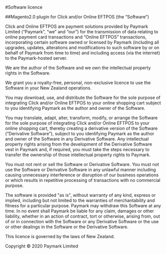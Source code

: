 #Software licence

##Magento2.0 plugin for Click and/or Online EFTPOS (the “Software”)

Click and Online EFTPOS are payment solutions provided by Paymark Limited (“Paymark”, “we” and “our”) for the transmission of data relating to online payment card transactions and “Online EFTPOS” transactions, incorporating certain software owned or licensed by Paymark (including all upgrades, updates, alterations and modifications to such software by or on behalf of Paymark from time to time) and including access (via the internet) to the Paymark-hosted server.

We are the author of the Software and we own the intellectual property rights in the Software.

We grant you a royalty-free, personal, non-exclusive licence to use the Software in your New Zealand operations.

You may download, use, and distribute the Software for the sole purpose of integrating Click and/or Online EFTPOS to your online shopping cart subject to you identifying Paymark as the author and owner of the Software.

You may translate, adapt, alter, transform, modify, or arrange the Software for the sole purpose of integrating Click and/or Online EFTPOS to your online shopping cart, thereby creating a derivative version of the Software (“Derivative Software”), subject to you identifying Paymark as the author and owner of the Software in any Derivative Software.  Any intellectual property rights arising from the development of the Derivative Software vest in Paymark and, if required, you must take the steps necessary to transfer the ownership of those intellectual property rights to Paymark.

You must not rent or sell the Software or Derivative Software.  You must not use the Software or Derivative Software in any unlawful manner including causing unnecessary interference or disruption of our business operations or which results in repetitive processing of transactions with no commercial purpose.

The software is provided "as is", without warranty of any kind, express or implied, including but not limited to the warranties of merchantability and fitness for a particular purpose. Paymark may withdraw this Software at any time.  In no event shall Paymark be liable for any claim, damages or other liability, whether in an action of contract, tort or otherwise, arising from, out of or in connection with the Software or any Derivative Software or the use or other dealings in the Software or the Derivative Software.

This licence is governed by the laws of New Zealand.

Copyright © 2020 Paymark Limited